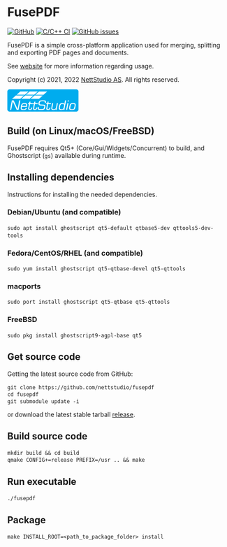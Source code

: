 # FusePDF

[![GitHub](https://img.shields.io/github/license/nettstudio/fusepdf)](https://github.com/nettstudio/fusepdf/blob/main/COPYING) [![C/C++ CI](https://github.com/nettstudio/fusepdf/actions/workflows/c-cpp.yml/badge.svg)](https://github.com/nettstudio/fusepdf/actions/workflows/c-cpp.yml) [![GitHub issues](https://img.shields.io/github/issues/nettstudio/fusepdf)](https://github.com/nettstudio/fusepdf/issues)

FusePDF is a simple cross-platform application used for merging, splitting and exporting PDF pages and documents.

See [website](http://fusepdf.no) for more information regarding usage.

Copyright (c) 2021, 2022 [NettStudio AS](https://nettstudio.no). All rights reserved.

[![NettStudio](https://raw.githubusercontent.com/nettstudio/fusepdf/main/assets/nettstudio.png)](https://nettstudio.no)

## Build (on Linux/macOS/FreeBSD)

FusePDF requires Qt5+ (Core/Gui/Widgets/Concurrent) to build, and Ghostscript (``gs``) available during runtime.

## Installing dependencies

Instructions for installing the needed dependencies.

### Debian/Ubuntu (and compatible)

``sudo apt install ghostscript qt5-default qtbase5-dev qttools5-dev-tools``

### Fedora/CentOS/RHEL (and compatible)

``sudo yum install ghostscript qt5-qtbase-devel qt5-qttools``

### macports

``sudo port install ghostscript qt5-qtbase qt5-qttools``

### FreeBSD

``sudo pkg install ghostscript9-agpl-base qt5``

## Get source code

Getting the latest source code from GitHub:

```
git clone https://github.com/nettstudio/fusepdf
cd fusepdf
git submodule update -i
```

or download the latest stable tarball [release](https://github.com/nettstudio/fusepdf/releases/latest).


## Build source code

```
mkdir build && cd build
qmake CONFIG+=release PREFIX=/usr .. && make
```

## Run executable

```
./fusepdf
```

## Package

```
make INSTALL_ROOT=<path_to_package_folder> install
```
